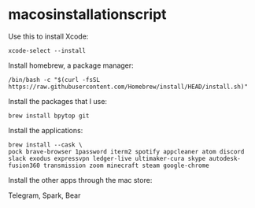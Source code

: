 # macosinstallationscript

Use this to install Xcode:

```
xcode-select --install
```

Install homebrew, a package manager:

```
/bin/bash -c "$(curl -fsSL https://raw.githubusercontent.com/Homebrew/install/HEAD/install.sh)"
```

Install the packages that I use:

```
brew install bpytop git
```

Install the applications:

```
brew install --cask \
pock brave-browser 1password iterm2 spotify appcleaner atom discord slack exodus expressvpn ledger-live ultimaker-cura skype autodesk-fusion360 transmission zoom minecraft steam google-chrome
```

Install the other apps through the mac store:

Telegram, Spark, Bear
